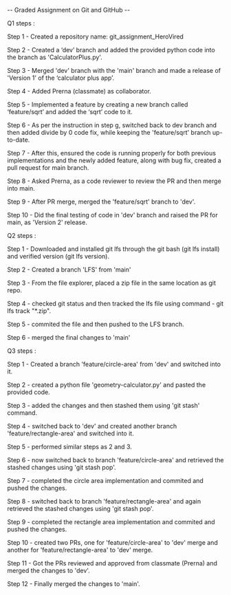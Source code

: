 -- Graded Assignment on Git and GitHub --

Q1 steps : 

Step 1 - Created a repository name: git_assignment_HeroVired

Step 2 - Created a ‘dev’ branch and added the provided python code into the branch as 'CalculatorPlus.py'.

Step 3 - Merged 'dev' branch with the 'main' branch and made a release of 'Version 1' of the ‘calculator plus app’.

Step 4 - Added Prerna (classmate) as collaborator.

Step 5 - Implemented a feature by creating a new branch called ‘feature/sqrt’ and added the ‘sqrt’ code to it.

Step 6 - As per the instruction in step g, switched back to dev branch and then added divide by 0 code fix, while keeping the 'feature/sqrt' branch up-to-date.

Step 7 - After this, ensured the code is running properly for both previous implementations and the newly added feature, along with bug fix, created a pull request for main branch.

Step 8 - Asked Prerna, as a code reviewer to review the PR and then merge into main.

Step 9 - After PR merge, merged the 'feature/sqrt' branch to 'dev'.

Step 10 - Did the final testing of code in 'dev' branch and raised the PR for main, as 'Version 2' release.



Q2 steps :

Step 1 - Downloaded and installed git lfs through the git bash (git lfs install) and verified version (git lfs version).

Step 2 - Created a branch 'LFS' from 'main'

Step 3 - From the file explorer, placed a zip file in the same location as git repo.

Step 4 - checked git status and then tracked the lfs file using command - git lfs track "*.zip".

Step 5 - commited the file and then pushed to the LFS branch.

Step 6 - merged the final changes to 'main'


Q3 steps : 

Step 1 - Created a branch 'feature/circle-area' from 'dev' and switched into it.

Step 2 - created a python file 'geometry-calculator.py' and pasted the provided code.

Step 3 - added the changes and then stashed them using 'git stash' command.

Step 4 - switched back to 'dev' and created another branch 'feature/rectangle-area' and switched into it.

Step 5 - performed similar steps as 2 and 3.

Step 6 - now switched back to branch 'feature/circle-area' and retrieved the stashed changes using 'git stash pop'.

Step 7 - completed the circle area implementation and commited and pushed the changes.

Step 8 - switched back to branch 'feature/rectangle-area' and again retrieved the stashed changes using 'git stash pop'.

Step 9 - completed the rectangle area implementation and commited and pushed the changes.

Step 10 - created two PRs, one for 'feature/circle-area' to 'dev' merge and another for 'feature/rectangle-area' to 'dev' merge.

Step 11 - Got the PRs reviewed and approved from classmate (Prerna) and merged the changes to 'dev'.

Step 12 - Finally merged the changes to 'main'.

